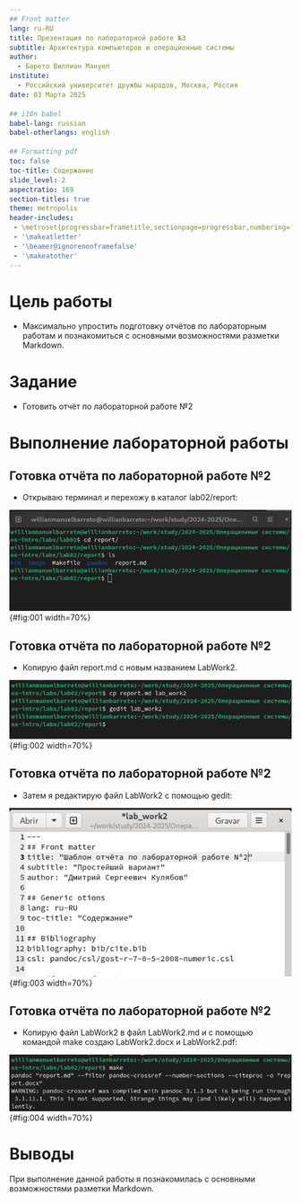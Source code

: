 ```yaml
---
## Front matter
lang: ru-RU
title: Презентация по лабораторной работе №3
subtitle: Архитектура компьютеров и операционные системы
author:
  - Барето Виллиан Мануел
institute:
  - Российский университет дружбы народов, Москва, Россия
date: 03 Марта 2025

## i18n babel
babel-lang: russian
babel-otherlangs: english

## Formatting pdf
toc: false
toc-title: Содержание
slide_level: 2
aspectratio: 169
section-titles: true
theme: metropolis
header-includes:
 - \metroset{progressbar=frametitle,sectionpage=progressbar,numbering=fraction}
 - '\makeatletter'
 - '\beamer@ignorenonframefalse'
 - '\makeatother'
---
```


# Цель работы

- Максимально упростить подготовку отчётов по лабораторным работам и познакомиться с основными возможностями разметки Markdown.

# Задание

- Готовить отчёт по лабораторной работе №2

# Выполнение лабораторной работы

## Готовка отчёта по лабораторной работе №2

- Открываю терминал и перехожу в каталог lab02/report:

![каталог lab03/report](image/1.PNG){#fig:001 width=70%}

## Готовка отчёта по лабораторной работе №2

- Копирую файл report.md с новым названием LabWork2.

![Копирование файла](image/2.PNG){#fig:002 width=70%}

## Готовка отчёта по лабораторной работе №2

- Затем я редактирую файл LabWork2 с помощью gedit:

![Редатирование](image/3.PNG){#fig:003 width=70%}

## Готовка отчёта по лабораторной работе №2

- Копирую файл LabWork2 в файл LabWork2.md и с помощью командой make создаю LabWork2.docx и LabWork2.pdf:

![Создание LabWork2.docx и LabWork2.pdf](image/4.PNG){#fig:004 width=70%}

# Выводы

При выполнение данной работы я познакомилась с основными возможностями разметки Markdown.


